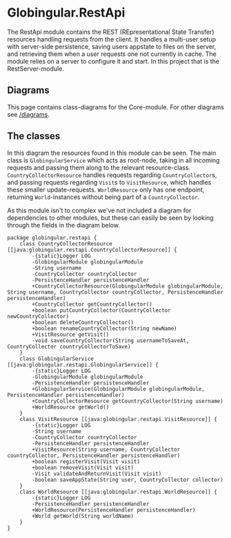 # Globingular.RestApi

The RestApi module contains the REST (REpresentational State Transfer) resources handling requests from the client. It handles a multi-user setup with server-side persistence, saving users appstate to files on the server, and retrieving them when a user requests one not currently in cache. The module relies on a server to configure it and start. In this project that is the RestServer-module.


## Diagrams

This page contains class-diagrams for the Core-module. For other diagrams see [/diagrams](/diagrams).


## The classes

In this diagram the resources found in this module can be seen. The main class is `GlobingularService` which acts as root-node, taking in all incoming requests and passing them along to the relevant resource-class. `CountryCollectorResource` handles requests regarding `CountryCollector`s, and passing requests regarding `Visit`s to `VisitResource`, which handles these smaller update-requests. `WorldResource` only has one endpoint, returning `World`-instances without being part of a `CountryCollector`.

As this module isn't to complex we've not included a diagram for dependencies to other modules, but these can easily be seen by looking through the fields in the diagram below.

```plantuml
package globingular.restapi {
    class CountryCollectorResource [[java:globingular.restapi.CountryCollectorResource]] {
        -{static}Logger LOG
        -GlobingularModule globingularModule
        -String username
        -CountryCollector countryCollector
        -PersistenceHandler persistenceHandler
        +CountryCollectorResource(GlobingularModule globingularModule, String username, CountryCollector countryCollector, PersistenceHandler persistenceHandler)
        +CountryCollector getCountryCollector()
        +boolean putCountryCollector(CountryCollector newCountryCollector)
        +boolean deleteCountryCollector()
        +boolean renameCountryCollector(String newName)
        +VisitResource getVisit()
        -void saveCountryCollector(String usernameToSaveAt, CountryCollector countryCollectorToSave)
    }
    class GlobingularService [[java:globingular.restapi.GlobingularService]] {
        -{static}Logger LOG
        -GlobingularModule globingularModule
        -PersistenceHandler persistenceHandler
        +GlobingularService(GlobingularModule globingularModule, PersistenceHandler persistenceHandler)
        +CountryCollectorResource getCountryCollector(String username)
        +WorldResource getWorld()
    }
    class VisitResource [[java:globingular.restapi.VisitResource]] {
        -{static}Logger LOG
        -String username
        -CountryCollector countryCollector
        -PersistenceHandler persistenceHandler
        +VisitResource(String username, CountryCollector countryCollector, PersistenceHandler persistenceHandler)
        +boolean registerVisit(Visit visit)
        +boolean removeVisit(Visit visit)
        -Visit validateAndReturnVisit(Visit visit)
        -boolean saveAppState(String user, CountryCollector collector)
    }
    class WorldResource [[java:globingular.restapi.WorldResource]] {
        -{static}Logger LOG
        -PersistenceHandler persistenceHandler
        +WorldResource(PersistenceHandler persistenceHandler)
        +World getWorld(String worldName)
    }
}
```

